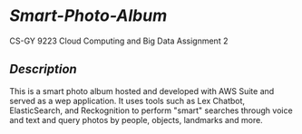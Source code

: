 # _Smart-Photo-Album_

CS-GY 9223 Cloud Computing and Big Data
Assignment 2

## _Description_

This is a smart photo album hosted and developed with AWS Suite and served as a wep application. It uses tools such as Lex Chatbot, ElasticSearch, and Reckognition to perform "smart" searches through voice and text and query photos by people, objects, landmarks and more.